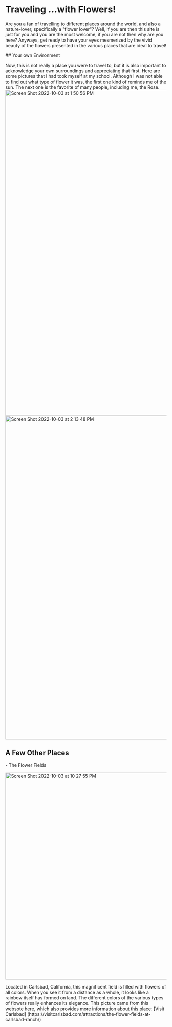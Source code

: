 # Traveling ...with Flowers!
<p> Are you a fan of travelling to different places around the world, and also a nature-lover, specifically a "flower lover"? Well, if you are then this site is just for you and you are the most welcome, if you are not then why are you here? Anyways, get ready to have your eyes mesmerized by the vivid beauty of the flowers presented in the various places that are ideal to travel! </p>
## Your own Environment
<p> Now, this is not really a place you were to travel to, but it is also important to acknowledge your own surroundings and appreciating that first. Here are some pictures that I had took myself at my school. Although I was not able to find out what type of flower it was, the first one kind of reminds me of the sun. The next one is the favorite of many people, including me, the Rose.
<img width="1016" alt="Screen Shot 2022-10-03 at 1 50 56 PM" src="https://user-images.githubusercontent.com/114503098/193682050-aa407a94-2780-4225-8dd7-f2da10268545.png">
<img width="1010" alt="Screen Shot 2022-10-03 at 2 13 48 PM" src="https://user-images.githubusercontent.com/114503098/193683906-dc6d592c-ae79-43b1-a9df-e1cea7d2cf43.png">
  
## A Few Other Places
<p> - The Flower Fields </p>
  <img width="646" alt="Screen Shot 2022-10-03 at 10 27 55 PM" src="https://user-images.githubusercontent.com/114503098/193741578-dabe43a6-1cbc-4253-8dc2-4b48f6427857.png">
  <p> Located in Carlsbad, California, this magnificent field is filled with flowers of all colors. When you see it from a distance as a whole, it looks like a rainbow itself has formed on land. The different colors of the various types of flowers really enhances its elegance. This picture came from this websote here, which also provides more information about this place: [Visit Carlsbad] (https://visitcarlsbad.com/attractions/the-flower-fields-at-carlsbad-ranch/) </p>
